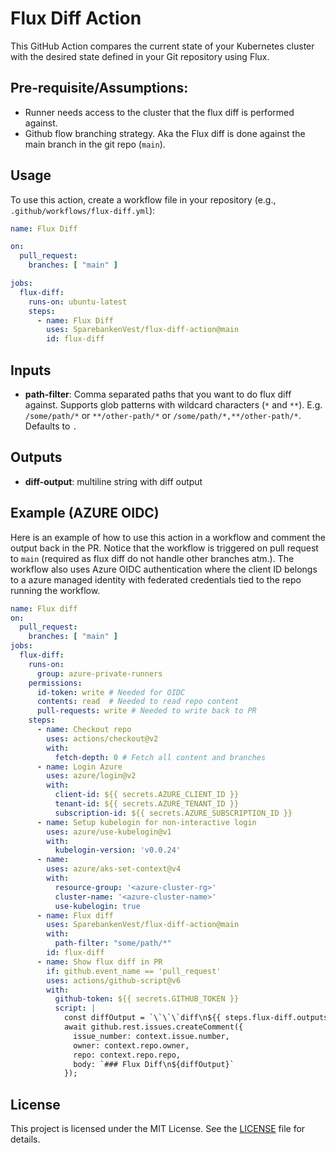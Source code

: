 # Flux Diff Action

This GitHub Action compares the current state of your Kubernetes cluster with the desired state defined in your Git repository using Flux.

## Pre-requisite/Assumptions:
- Runner needs access to the cluster that the flux diff is performed against.
- Github flow branching strategy. Aka the Flux diff is done against the main branch in the git repo (`main`).

## Usage

To use this action, create a workflow file in your repository (e.g., `.github/workflows/flux-diff.yml`):

```yaml
name: Flux Diff

on:
  pull_request:
    branches: [ "main" ]

jobs:
  flux-diff:
    runs-on: ubuntu-latest
    steps:
      - name: Flux Diff
        uses: SparebankenVest/flux-diff-action@main
        id: flux-diff
```

## Inputs

- **path-filter**: Comma separated paths that you want to do flux diff against. Supports glob patterns with wildcard characters (`*` and `**`). E.g. `/some/path/*` or `**/other-path/*` or `/some/path/*,**/other-path/*`. Defaults to `.`

## Outputs

- **diff-output**: multiline string with diff output

## Example (AZURE OIDC)

Here is an example of how to use this action in a workflow and comment the output back in the PR.
Notice that the workflow is triggered on pull request to `main` (required as flux diff do not handle other branches atm.).
The workflow also uses Azure OIDC authentication where the client ID belongs to a azure managed identity with
federated credentials tied to the repo running the workflow.

```yaml
name: Flux diff
on:
  pull_request:
    branches: [ "main" ]
jobs:
  flux-diff:
    runs-on:
      group: azure-private-runners
    permissions:
      id-token: write # Needed for OIDC
      contents: read  # Needed to read repo content
      pull-requests: write # Needed to write back to PR
    steps:
      - name: Checkout repo
        uses: actions/checkout@v2
        with:
          fetch-depth: 0 # Fetch all content and branches
      - name: Login Azure
        uses: azure/login@v2
        with:
          client-id: ${{ secrets.AZURE_CLIENT_ID }}
          tenant-id: ${{ secrets.AZURE_TENANT_ID }}
          subscription-id: ${{ secrets.AZURE_SUBSCRIPTION_ID }}
      - name: Setup kubelogin for non-interactive login
        uses: azure/use-kubelogin@v1
        with:
          kubelogin-version: 'v0.0.24'
      - name:
        uses: azure/aks-set-context@v4
        with:
          resource-group: '<azure-cluster-rg>'
          cluster-name: '<azure-cluster-name>'
          use-kubelogin: true
      - name: Flux diff
        uses: SparebankenVest/flux-diff-action@main
        with:
          path-filter: "some/path/*"
        id: flux-diff
      - name: Show flux diff in PR
        if: github.event_name == 'pull_request'
        uses: actions/github-script@v6
        with:
          github-token: ${{ secrets.GITHUB_TOKEN }}
          script: |
            const diffOutput = `\`\`\`diff\n${{ steps.flux-diff.outputs.diff-output }}\n\`\`\``;
            await github.rest.issues.createComment({
              issue_number: context.issue.number,
              owner: context.repo.owner,
              repo: context.repo.repo,
              body: `### Flux Diff\n${diffOutput}`
            });
```

## License

This project is licensed under the MIT License. See the [LICENSE](LICENSE) file for details.